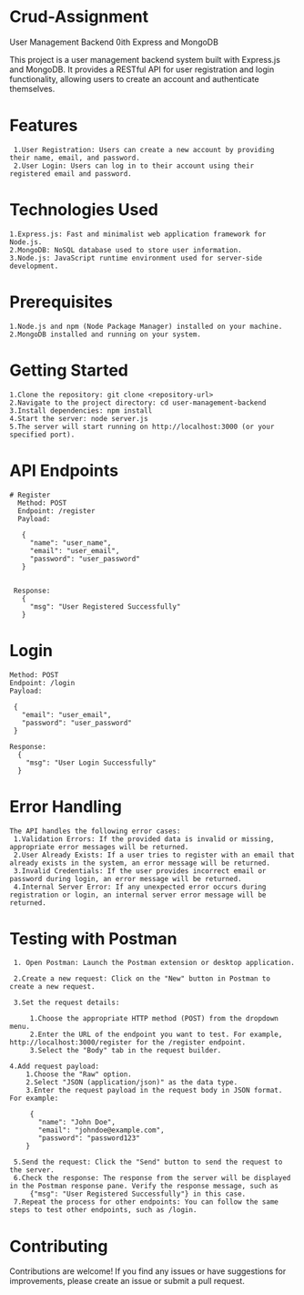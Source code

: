 ﻿# Crud-Assignment

User Management Backend 0ith Express and MongoDB

  This project is a user management backend system built with Express.js and MongoDB. It provides a RESTful API for user registration and login functionality, allowing users to create an account and authenticate themselves.

# Features
     1.User Registration: Users can create a new account by providing their name, email, and password.
     2.User Login: Users can log in to their account using their registered email and password.

# Technologies Used

    1.Express.js: Fast and minimalist web application framework for Node.js.
    2.MongoDB: NoSQL database used to store user information.
    3.Node.js: JavaScript runtime environment used for server-side development.

# Prerequisites

    1.Node.js and npm (Node Package Manager) installed on your machine.
    2.MongoDB installed and running on your system.

#  Getting Started

    1.Clone the repository: git clone <repository-url>
    2.Navigate to the project directory: cd user-management-backend
    3.Install dependencies: npm install
    4.Start the server: node server.js
    5.The server will start running on http://localhost:3000 (or your specified port).

#  API Endpoints
    # Register
      Method: POST
      Endpoint: /register
      Payload:

       {
         "name": "user_name",
         "email": "user_email",
         "password": "user_password"
       }


     Response: 
       {
         "msg": "User Registered Successfully"
       }

 #  Login
    Method: POST
    Endpoint: /login
    Payload:

     {
       "email": "user_email",
       "password": "user_password"
     }

    Response:
      {
        "msg": "User Login Successfully"
      }

#  Error Handling

    The API handles the following error cases:
     1.Validation Errors: If the provided data is invalid or missing, appropriate error messages will be returned.
     2.User Already Exists: If a user tries to register with an email that already exists in the system, an error message will be returned.
     3.Invalid Credentials: If the user provides incorrect email or password during login, an error message will be returned.
     4.Internal Server Error: If any unexpected error occurs during registration or login, an internal server error message will be returned.

#  Testing with Postman

     1. Open Postman: Launch the Postman extension or desktop application.

     2.Create a new request: Click on the "New" button in Postman to create a new request.

     3.Set the request details:
   
         1.Choose the appropriate HTTP method (POST) from the dropdown menu.
         2.Enter the URL of the endpoint you want to test. For example, http://localhost:3000/register for the /register endpoint.
         3.Select the "Body" tab in the request builder.
         
    4.Add request payload:
        1.Choose the "Raw" option.
        2.Select "JSON (application/json)" as the data type.
        3.Enter the request payload in the request body in JSON format. For example:
             
         {
           "name": "John Doe",
           "email": "johndoe@example.com",
           "password": "password123"
        }

     5.Send the request: Click the "Send" button to send the request to the server.
     6.Check the response: The response from the server will be displayed in the Postman response pane. Verify the response message, such as 
         {"msg": "User Registered Successfully"} in this case.
     7.Repeat the process for other endpoints: You can follow the same steps to test other endpoints, such as /login.

#  Contributing
Contributions are welcome! If you find any issues or have suggestions for improvements, please create an issue or submit a pull request.

